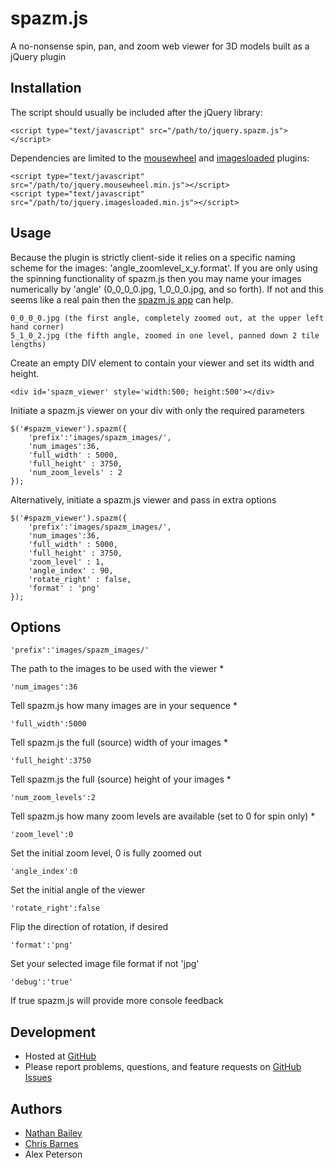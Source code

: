 # spazm.js

A no-nonsense spin, pan, and zoom web viewer for 3D models built as a jQuery plugin

## Installation

The script should usually be included after the jQuery library:
	
	<script type="text/javascript" src="/path/to/jquery.spazm.js"></script>

Dependencies are limited to the [mousewheel](https://github.com/brandonaaron/jquery-mousewheel/) and [imagesloaded](https://github.com/desandro/imagesloaded/) plugins:

	<script type="text/javascript" src="/path/to/jquery.mousewheel.min.js"></script>
	<script type="text/javascript" src="/path/to/jquery.imagesloaded.min.js"></script>

## Usage

Because the plugin is strictly client-side it relies on a specific naming scheme for the images: 'angle_zoomlevel_x_y.format'. If you are only using the spinning functionality of spazm.js then you may name your images numerically by 'angle' (0_0_0_0.jpg, 1_0_0_0.jpg, and so forth). If not and this seems like a real pain then the [spazm.js app](http://www.spazmjs.com/app) can help.

	0_0_0_0.jpg (the first angle, completely zoomed out, at the upper left hand corner)
	5_1_0_2.jpg (the fifth angle, zoomed in one level, panned down 2 tile lengths)

Create an empty DIV element to contain your viewer and set its width and height.

	<div id='spazm_viewer' style='width:500; height:500'></div>

Initiate a spazm.js viewer on your div with only the required parameters

	$('#spazm_viewer').spazm({
		'prefix':'images/spazm_images/',
		'num_images':36,
		'full_width' : 5000,
		'full_height' : 3750,
		'num_zoom_levels' : 2
	});

Alternatively, initiate a spazm.js viewer and pass in extra options

	$('#spazm_viewer').spazm({
		'prefix':'images/spazm_images/',
		'num_images':36,
		'full_width' : 5000,
		'full_height' : 3750,
		'zoom_level' : 1,
		'angle_index' : 90,
		'rotate_right' : false,
		'format' : 'png'
	});

## Options

	'prefix':'images/spazm_images/'

The path to the images to be used with the viewer *

	'num_images':36

Tell spazm.js how many images are in your sequence *

	'full_width':5000

Tell spazm.js the full (source) width of your images *

	'full_height':3750

Tell spazm.js the full (source) height of your images *

	'num_zoom_levels':2

Tell spazm.js how many zoom levels are available (set to 0 for spin only) *

	'zoom_level':0

Set the initial zoom level, 0 is fully zoomed out

	'angle_index':0

Set the initial angle of the viewer

	'rotate_right':false

Flip the direction of rotation, if desired

	'format':'png'

Set your selected image file format if not 'jpg'

	'debug':'true'

If true spazm.js will provide more console feedback

## Development

- Hosted at [GitHub](https://github.com/bearhanded/spazm.js)
- Please report problems, questions, and feature requests on [GitHub Issues](https://github.com/bearhanded/spazm.js/issues)

## Authors

- [Nathan Bailey](https://github.com/ntdb)
- [Chris Barnes](https://github.com/barnesy)
- Alex Peterson